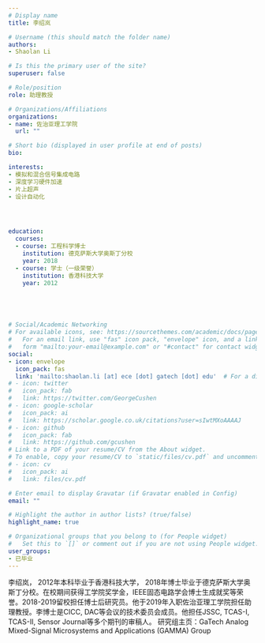 ```yaml
---
# Display name
title: 李绍岚

# Username (this should match the folder name)
authors:
- Shaolan Li

# Is this the primary user of the site?
superuser: false

# Role/position
role: 助理教授

# Organizations/Affiliations
organizations:
- name: 佐治亚理工学院
  url: ""

# Short bio (displayed in user profile at end of posts)
bio: 

interests:
- 模拟和混合信号集成电路
- 深度学习硬件加速
- 片上超声
- 设计自动化




education:
  courses:
  - course: 工程科学博士
    institution: 德克萨斯大学奥斯丁分校
    year: 2018
  - course: 学士（一级荣誉）
    institution: 香港科技大学
    year: 2012





# Social/Academic Networking
# For available icons, see: https://sourcethemes.com/academic/docs/page-builder/#icons
#   For an email link, use "fas" icon pack, "envelope" icon, and a link in the
#   form "mailto:your-email@example.com" or "#contact" for contact widget.
social:
- icon: envelope
  icon_pack: fas
  link: 'mailto:shaolan.li [at] ece [dot] gatech [dot] edu'  # For a direct email link, use "mailto:test@example.org".
# - icon: twitter
#   icon_pack: fab
#   link: https://twitter.com/GeorgeCushen
# - icon: google-scholar
#   icon_pack: ai
#   link: https://scholar.google.co.uk/citations?user=sIwtMXoAAAAJ
# - icon: github
#   icon_pack: fab
#   link: https://github.com/gcushen
# Link to a PDF of your resume/CV from the About widget.
# To enable, copy your resume/CV to `static/files/cv.pdf` and uncomment the lines below.
# - icon: cv
#   icon_pack: ai
#   link: files/cv.pdf

# Enter email to display Gravatar (if Gravatar enabled in Config)
email: ""

# Highlight the author in author lists? (true/false)
highlight_name: true

# Organizational groups that you belong to (for People widget)
#   Set this to `[]` or comment out if you are not using People widget.
user_groups:
- 已毕业
---
```


李绍岚， 2012年本科毕业于香港科技大学， 2018年博士毕业于德克萨斯大学奥斯丁分校。在校期间获得工学院奖学金，IEEE固态电路学会博士生成就奖等荣誉。2018-2019留校担任博士后研究员。他于2019年入职佐治亚理工学院担任助理教授。李博士是CICC, DAC等会议的技术委员会成员。他担任JSSC, TCAS-I, TCAS-II, Sensor Journal等多个期刊的审稿人。
研究组主页：GaTech Analog Mixed-Signal Microsystems and Applications (GAMMA) Group

